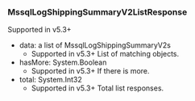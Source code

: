### MssqlLogShippingSummaryV2ListResponse
Supported in v5.3+

- data: a list of MssqlLogShippingSummaryV2s
  - Supported in v5.3+
  List of matching objects.
- hasMore: System.Boolean
  - Supported in v5.3+
  If there is more.
- total: System.Int32
  - Supported in v5.3+
  Total list responses.
